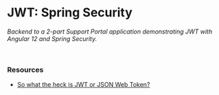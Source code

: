 # JWT: Spring Security
*Backend to a 2-part Support Portal application demonstrating JWT with Angular 12 and Spring Security.*

<br>

### Resources
- [So what the heck is JWT or JSON Web Token?](https://medium.com/jspoint/so-what-the-heck-is-jwt-or-json-web-token-dca8bcb719a6)
